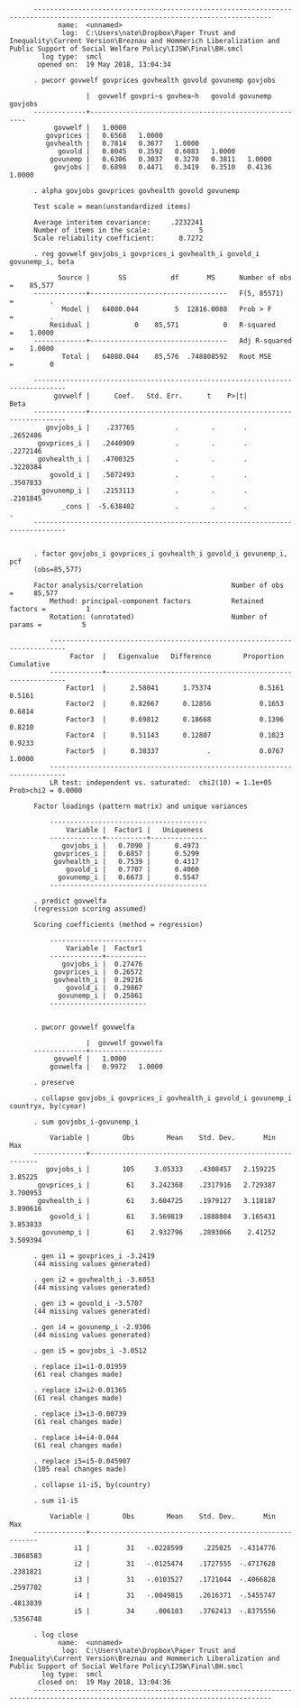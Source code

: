           ---------------------------------------------------------------------------------------------------------------------------------
                name:  <unnamed>
                 log:  C:\Users\nate\Dropbox\Paper Trust and Inequality\Current Version\Breznau and Hommerich Liberalization and Public Support of Social Welfare Policy\IJSW\Final\BH.smcl
            log type:  smcl
           opened on:  19 May 2018, 13:04:34

          . pwcorr govwelf govprices govhealth govold govunemp govjobs

                       |  govwelf govpri~s govhea~h   govold govunemp  govjobs
          -------------+------------------------------------------------------
               govwelf |   1.0000 
             govprices |   0.6568   1.0000 
             govhealth |   0.7814   0.3677   1.0000 
                govold |   0.8045   0.3592   0.6083   1.0000 
              govunemp |   0.6306   0.3037   0.3270   0.3811   1.0000 
               govjobs |   0.6898   0.4471   0.3419   0.3510   0.4136   1.0000 

          . alpha govjobs govprices govhealth govold govunemp

          Test scale = mean(unstandardized items)

          Average interitem covariance:     .2232241
          Number of items in the scale:            5
          Scale reliability coefficient:      0.7272

          . reg govwelf govjobs_i govprices_i govhealth_i govold_i govunemp_i, beta

                Source |       SS           df       MS      Number of obs   =    85,577
          -------------+----------------------------------   F(5, 85571)     =         .
                 Model |   64080.044         5  12816.0088   Prob > F        =         .
              Residual |           0    85,571           0   R-squared       =    1.0000
          -------------+----------------------------------   Adj R-squared   =    1.0000
                 Total |   64080.044    85,576  .748808592   Root MSE        =         0

          ------------------------------------------------------------------------------
               govwelf |      Coef.   Std. Err.      t    P>|t|                     Beta
          -------------+----------------------------------------------------------------
             govjobs_i |    .237765          .        .       .                 .2652486
           govprices_i |   .2440909          .        .       .                 .2272146
           govhealth_i |   .4700325          .        .       .                 .3220384
              govold_i |   .5072493          .        .       .                 .3507833
            govunemp_i |   .2153113          .        .       .                 .2101845
                 _cons |  -5.638402          .        .       .                        .
          ------------------------------------------------------------------------------


          . factor govjobs_i govprices_i govhealth_i govold_i govunemp_i, pcf
          (obs=85,577)

          Factor analysis/correlation                      Number of obs    =     85,577
              Method: principal-component factors          Retained factors =          1
              Rotation: (unrotated)                        Number of params =          5

              --------------------------------------------------------------------------
                   Factor  |   Eigenvalue   Difference        Proportion   Cumulative
              -------------+------------------------------------------------------------
                  Factor1  |      2.58041      1.75374            0.5161       0.5161
                  Factor2  |      0.82667      0.12856            0.1653       0.6814
                  Factor3  |      0.69812      0.18668            0.1396       0.8210
                  Factor4  |      0.51143      0.12807            0.1023       0.9233
                  Factor5  |      0.38337            .            0.0767       1.0000
              --------------------------------------------------------------------------
              LR test: independent vs. saturated:  chi2(10) = 1.1e+05 Prob>chi2 = 0.0000

          Factor loadings (pattern matrix) and unique variances

              ---------------------------------------
                  Variable |  Factor1 |   Uniqueness 
              -------------+----------+--------------
                 govjobs_i |   0.7090 |      0.4973  
               govprices_i |   0.6857 |      0.5299  
               govhealth_i |   0.7539 |      0.4317  
                  govold_i |   0.7707 |      0.4060  
                govunemp_i |   0.6673 |      0.5547  
              ---------------------------------------

          . predict govwelfa
          (regression scoring assumed)

          Scoring coefficients (method = regression)

              ------------------------
                  Variable |  Factor1 
              -------------+----------
                 govjobs_i |  0.27476 
               govprices_i |  0.26572 
               govhealth_i |  0.29216 
                  govold_i |  0.29867 
                govunemp_i |  0.25861 
              ------------------------


          . pwcorr govwelf govwelfa

                       |  govwelf govwelfa
          -------------+------------------
               govwelf |   1.0000 
              govwelfa |   0.9972   1.0000 

          . preserve

          . collapse govjobs_i govprices_i govhealth_i govold_i govunemp_i countryx, by(cyear)

          . sum govjobs_i-govunemp_i

              Variable |        Obs        Mean    Std. Dev.       Min        Max
          -------------+---------------------------------------------------------
             govjobs_i |        105     3.05333    .4308457   2.159225    3.85225
           govprices_i |         61    3.242368    .2317916   2.729387   3.700953
           govhealth_i |         61    3.604725    .1979127   3.118187   3.890616
              govold_i |         61    3.569819    .1888804   3.165431   3.853833
            govunemp_i |         61    2.932796    .2893066    2.41252   3.509394

          . gen i1 = govprices_i -3.2419
          (44 missing values generated)

          . gen i2 = govhealth_i -3.6053
          (44 missing values generated)

          . gen i3 = govold_i -3.5707
          (44 missing values generated)

          . gen i4 = govunemp_i -2.9306
          (44 missing values generated)

          . gen i5 = govjobs_i -3.0512

          . replace i1=i1-0.01959
          (61 real changes made)

          . replace i2=i2-0.01365
          (61 real changes made)

          . replace i3=i3-0.00739
          (61 real changes made)

          . replace i4=i4-0.044
          (61 real changes made)

          . replace i5=i5-0.045907
          (105 real changes made)

          . collapse i1-i5, by(country)

          . sum i1-i5

              Variable |        Obs        Mean    Std. Dev.       Min        Max
          -------------+---------------------------------------------------------
                    i1 |         31   -.0228599     .225025  -.4314776   .3868583
                    i2 |         31   -.0125474    .1727555  -.4717628   .2381821
                    i3 |         31   -.0103527    .1721044  -.4066828   .2597702
                    i4 |         31   -.0049815    .2616371  -.5455747   .4813839
                    i5 |         34     .006103    .3762413  -.8375556   .5356748

          . log close
                name:  <unnamed>
                 log:  C:\Users\nate\Dropbox\Paper Trust and Inequality\Current Version\Breznau and Hommerich Liberalization and Public Support of Social Welfare Policy\IJSW\Final\BH.smcl
            log type:  smcl
           closed on:  19 May 2018, 13:04:36
          ---------------------------------------------------------------------------------------------------------------------------------
